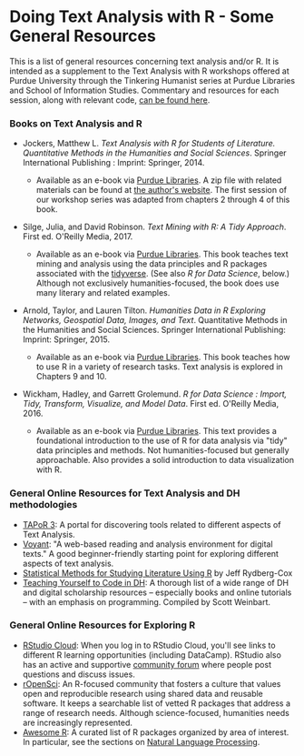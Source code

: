 # Doing Text Analysis with R - Some General Resources

This is a list of general resources concerning text analysis and/or R. It is intended as a supplement to the Text Analysis with R workshops offered at Purdue University through the Tinkering Humanist series at Purdue Libraries and School of Information Studies. Commentary and resources for each session, along with relevant code, [can be found here](~/index.html).

### Books on Text Analysis and R

- Jockers, Matthew L. *Text Analysis with R for Students of Literature. Quantitative Methods in the Humanities and Social Sciences*. Springer International Publishing : Imprint: Springer, 2014.
  - Available as an e-book via [Purdue Libraries](https://purdue-primo-prod.hosted.exlibrisgroup.com/primo-explore/fulldisplay?docid=PURDUE_ALMA51683474750001081&amp;context=L&amp;vid=PURDUE&amp;search_scope=everything&amp;tab=default_tab&amp;lang=en_US). A zip file with related materials can be found at [the author's website](http://www.matthewjockers.net/text-analysis-with-r-for-students-of-literature/). The first session of our workshop series was adapted from chapters 2 through 4 of this book.

- Silge, Julia, and David Robinson. *Text Mining with R: A Tidy Approach*. First ed. O'Reilly Media, 2017.
  - Available as an e-book via [Purdue Libraries](https://purdue-primo-prod.hosted.exlibrisgroup.com/primo-explore/fulldisplay?docid=PURDUE_ALMA51719072750001081&amp;context=L&amp;vid=PURDUE&amp;search_scope=everything&amp;tab=default_tab&amp;lang=en_US). This book teaches text mining and analysis using the data principles and R packages associated with the [tidyverse](https://www.tidyverse.org/). (See also *R for Data Science*, below.) Although not exclusively humanities-focused, the book does use many literary and related examples.

- Arnold, Taylor, and Lauren Tilton. *Humanities Data in R Exploring Networks, Geospatial Data, Images, and Text*. Quantitative Methods in the Humanities and Social Sciences. Springer International Publishing: Imprint: Springer, 2015.
  - Available as an e-book via [Purdue Libraries](https://purdue-primo-prod.hosted.exlibrisgroup.com/primo-explore/fulldisplay?docid=PURDUE_ALMA51683475900001081&amp;context=L&amp;vid=PURDUE&amp;search_scope=everything&amp;tab=default_tab&amp;lang=en_US). This book teaches how to use R in a variety of research tasks. Text analysis is explored in Chapters 9 and 10.

- Wickham, Hadley, and Garrett Grolemund. *R for Data Science : Import, Tidy, Transform, Visualize, and Model Data*. First ed. O'Reilly Media, 2016.
  - Available as an e-book via [Purdue Libraries](https://purdue-primo-prod.hosted.exlibrisgroup.com/primo-explore/fulldisplay?docid=PURDUE_ALMA51717758410001081&context=L&vid=PURDUE&search_scope=everything&tab=default_tab&lang=en_US). This text provides a foundational introduction to the use of R for data analysis via "tidy" data principles and methods. Not humanities-focused but generally approachable. Also provides a solid introduction to data visualization with R.

### General Online Resources for Text Analysis and DH methodologies

- [TAPoR 3](http://tapor.ca/home): A portal for discovering tools related to different aspects of Text Analysis.
- [Voyant](https://voyant-tools.org/): &quot;A web-based reading and analysis environment for digital texts.&quot; A good beginner-friendly starting point for exploring different aspects of text analysis.
- [Statistical Methods for Studying Literature Using R](https://daedalus.umkc.edu/StatisticalMethods/index.html) by Jeff Rydberg-Cox
- [Teaching Yourself to Code in DH](http://scottbot.net/teaching-yourself-to-code-in-dh/): A thorough list of a wide range of DH and digital scholarship resources – especially books and online tutorials – with an emphasis on programming. Compiled by Scott Weinbart.

### General Online Resources for Exploring R

- [RStudio Cloud](https://rstudio.cloud/): When you log in to RStudio Cloud, you'll see links to different R learning opportunities (including DataCamp). RStudio also has an active and supportive [community forum](https://community.rstudio.com/) where people post questions and discuss issues.
- [rOpenSci](https://ropensci.org/): An R-focused community that fosters a culture that values open and reproducible research using shared data and reusable software. It keeps a searchable list of vetted R packages that address a range of research needs. Although science-focused, humanities needs are increasingly represented.
- [Awesome R](https://awesome-r.com/): A curated list of R packages organized by area of interest. In particular, see the sections on [Natural Language Processing](https://awesome-r.com/#awesome-r-natural-language-processing).
 